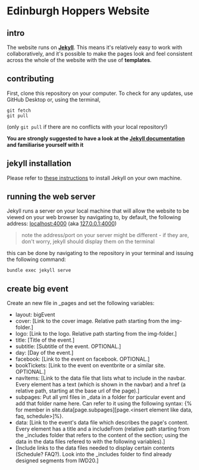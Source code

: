 # Edinburgh Hoppers Website

## intro
The website runs on [**Jekyll**](https://jekyllrb.com/). This means it's relatively easy to work with collaboratively, and it's possible to make the pages look and feel consistent across the whole of the website with the use of **templates**.

## contributing
First, clone this repository on your computer. To check for any updates, use GitHub Desktop or, using the terminal, 
```
git fetch
git pull
```
(only `git pull` if there are no conflicts with your local repository!)

**You are strongly suggested to have a look at the [Jekyll documentation](https://jekyllrb.com/docs/home/) and familiarise yourself with it**

## jekyll installation
Please refer to [these instructions](https://jekyllrb.com/docs/installation/) to install Jekyll on your own machine.

## running the web server
Jekyll runs a server on your local machine that will allow the website to be viewed on your web browser by navigating to, by default, the following address:
[localhost:4000](http://localhost:4000) (aka [127.0.0.1:4000](http://127.0.0.1:4000))

> note the address/port on your server might be different - if they are, don't worry, jekyll should display them on the terminal

this can be done by navigating to the repository in your terminal and issuing the following command:
```
bundle exec jekyll serve
```

## create big event

Create an new file in _pages and set the following variables:
  - layout: bigEvent
  - cover: [Link to the cover image. Relative path starting from the img-folder.]
  - logo: [Link to the logo. Relative path starting from the img-folder.]
  - title: [Title of the event.]
  - subtitle: [Subtitle of the event. OPTIONAL.]
  - day: [Day of the event.]
  - facebook: [Link to the event on facebook. OPTIONAL.]
  - bookTickets: [Link to the event on eventbrite or a similar site. OPTIONAL.]
  - navItems: [Link to the data file that lists what to include in the navbar. Every element has a text (which is shown in the navbar) and a href (a relative path, starting at the base url of the page).]
  - subpages: Put all yml files in _data in a folder for particular event and add that folder name here. Can refer to it using the following syntax: {% for member in site.data[page.subpages][page.<insert element like data, faq, schedule>]%}.
  - data: [Link to the event's data file which describes the page's content. Every element has a title and a includeFrom (relative path starting from the _includes folder that refers to the content of the section; using the data in the data files refered to with the following variables).]
  - [Include links to the data files needed to display certain contents (Schedule? FAQ?). Look into the _includes folder to find already designed segments from IWD20.]
